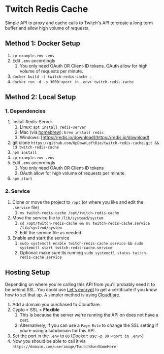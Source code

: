 # Twitch Redis Cache

Simple API to proxy and cache calls to Twitch's API to create a long term buffer and allow high volume of requests.

## Method 1: Docker Setup

1. `cp example.env .env`
2. Edit `.env` accordingly
   1. You only need OAuth OR Client-ID tokens. OAuth allow for high volume of requests per minute.
3. `docker build -t twitch-redis-cache .`
4. `docker run -d -p 3000:<port in .env> twitch-redis-cache`

## Method 2: Local Setup

### 1. Dependencies

1. Install Redis-Server
   1. Linux: `apt install redis-server`
   2. Mac (via [homebrew](https://brew.sh/)): `brew install redis`
   3. Windows: [https://redis.io/download](https://redis.io/download)
2. git clone `https://github.com/UpDownLeftDie/twitch-redis-cache.git && cd twitch-redis-cache`
3. `npm install`
4. `cp example.env .env`
5. Edit `.env` accordingly
   1. You only need OAuth OR Client-ID tokens
   2. OAuth allow for high volume of requests per minute.
6. `npm start`

### 2. Service

1. Clone or move the project to `/opt` (or where you like and edit the `.service` file)
   1. `mv twitch-redis-cache /opt/twitch-redis-cache`
2. Move the service file to `/lib/systemd/system`
   1. `cd /opt/twitch-redis-cache && mv twitch-redis-cache.service /lib/systemd/system`
   2. Edit the service file as needed
3. Enable and start the service
   1. `sudo systemctl enable twitch-redis-cache.service && sudo systemctl start twitch-redis-cache.service`
   2. Optional: make sure its running `sudo systemctl status twitch-redis-cache.service`

## Hosting Setup

Depending on where you're calling this API from you'll probably need it to be behind SSL.
You could use [Let's encrypt](https://letsencrypt.org/) to get a certificate if you know how to set that up.
A simpler method is using [Cloudflare](https://www.cloudflare.com/).

1. Add a domain you purchased to Cloudflare.
2. Cypto > SSL > **Flexible**
   1. This is because the server we're running the API on does not have a cert.
   2. Alternatively, if you can use a `Page Rule` to change the SSL setting if youre using a subdomain for this API.
3. Set the port in the `.env` to `80` (Docker: use `-p 80:<port in .env>`)
4. Now you should be able to call it via `https://domain.com/userimage/TwitchUserNameHere`
